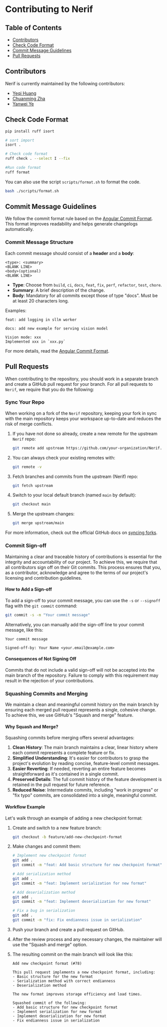 # Contributing to Nerif

## Table of Contents

- [Contributors](#contributors)
- [Check Code Format](#check-code-format)
- [Commit Message Guidelines](#commit-message-guidelines)
- [Pull Requests](#pull-requests)

## Contributors

Nerif is currently maintained by the following contributors:

 - [Yeqi Huang](https://github.com/Chivier)
 - [Chuanming Zha](https://github.com/erertertet)
 - [Yanwei Ye](https://github.com/anyin233)

## Check Code Format

```bash
pip install ruff isort

# sort import
isort .

# Check code format
ruff check . --select I --fix

#Run code format
ruff format
```

You can also use the script `scripts/format.sh` to format the code.

```bash
bash ./scripts/format.sh
```

## Commit Message Guidelines

We follow the commit format rule based on the [Angular Commit Format](https://github.com/angular/angular/blob/main/CONTRIBUTING.md#-commit-message-format). This format improves readability and helps generate changelogs automatically.

### Commit Message Structure

Each commit message should consist of a **header** and a **body**:

```
<type>: <summary>
<BLANK LINE>
<body>(optional)
<BLANK LINE>
```
- **Type**: Choose from `build`, `ci`, `docs`, `feat`, `fix`, `perf`, `refactor`, `test`, `chore`.
- **Summary**: A brief description of the change.
- **Body**: Mandatory for all commits except those of type "docs". Must be at least 20 characters long.


Examples:

```
feat: add logging in sllm worker
```

```
docs: add new example for serving vision model

Vision mode: xxx
Implemented xxx in `xxx.py`
```

For more details, read the [Angular Commit Format](https://github.com/angular/angular/blob/main/CONTRIBUTING.md#-commit-message-format).

## Pull Requests

When contributing to the repository, you should work in a separate branch and create a GitHub pull request for your branch. For all pull requests to `Nerif`, we require that you do the following:

### Sync Your Repo

When working on a fork of the `Nerif` repository, keeping your fork in sync with the main repository keeps your workspace up-to-date and reduces the risk of merge conflicts.

1. If you have not done so already, create a new remote for the upstream `Nerif` repo:

   ```bash
   git remote add upstream https://github.com/your-organization/Nerif.git
   ```

2. You can always check your existing remotes with:

   ```bash
   git remote -v
   ```

3. Fetch branches and commits from the upstream (Nerif) repo:

   ```bash
   git fetch upstream
   ```

4. Switch to your local default branch (named `main` by default):

   ```bash
   git checkout main
   ```

5. Merge the upstream changes:

   ```bash
   git merge upstream/main
   ```

For more information, check out the official GitHub docs on [syncing forks](https://docs.github.com/en/github/collaborating-with-issues-and-pull-requests/syncing-a-fork).

### Commit Sign-off

Maintaining a clear and traceable history of contributions is essential for the integrity and accountability of our project. To achieve this, we require that all contributors sign off on their Git commits. This process ensures that you, as a contributor, acknowledge and agree to the terms of our project's licensing and contribution guidelines.

#### How to Add a Sign-off

To add a sign-off to your commit message, you can use the `-s` or `--signoff` flag with the `git commit` command:

```bash
git commit -s -m "Your commit message"
```

Alternatively, you can manually add the sign-off line to your commit message, like this:

```
Your commit message

Signed-off-by: Your Name <your.email@example.com>
```

#### Consequences of Not Signing Off

Commits that do not include a valid sign-off will not be accepted into the main branch of the repository. Failure to comply with this requirement may result in the rejection of your contributions.

### Squashing Commits and Merging

We maintain a clean and meaningful commit history on the main branch by ensuring each merged pull request represents a single, cohesive change. To achieve this, we use GitHub's "Squash and merge" feature.

#### Why Squash and Merge?

Squashing commits before merging offers several advantages:

1. **Clean History**: The main branch maintains a clear, linear history where each commit represents a complete feature or fix.
2. **Simplified Understanding**: It's easier for contributors to grasp the project's evolution by reading concise, feature-level commit messages.
3. **Easier Reverting**: If needed, reverting an entire feature becomes straightforward as it's contained in a single commit.
4. **Preserved Details**: The full commit history of the feature development is retained in the pull request for future reference.
5. **Reduced Noise**: Intermediate commits, including "work in progress" or "fix typo" commits, are consolidated into a single, meaningful commit.

#### Workflow Example

Let's walk through an example of adding a new checkpoint format:

1. Create and switch to a new feature branch:

   ```bash
   git checkout -b feature/add-new-checkpoint-format
   ```

2. Make changes and commit them:

   ```bash
   # Implement new checkpoint format
   git add .
   git commit -m "feat: Add basic structure for new checkpoint format"

   # Add serialization method
   git add .
   git commit -m "feat: Implement serialization for new format"

   # Add deserialization method
   git add .
   git commit -m "feat: Implement deserialization for new format"

   # Fix a bug in serialization
   git add .
   git commit -m "fix: Fix endianness issue in serialization"
   ```

3. Push your branch and create a pull request on GitHub.

4. After the review process and any necessary changes, the maintainer will use the "Squash and merge" option.

5. The resulting commit on the main branch will look like this:

   ```
   Add new checkpoint format (#78)

   This pull request implements a new checkpoint format, including:
   - Basic structure for the new format
   - Serialization method with correct endianness
   - Deserialization method
   
   The new format improves storage efficiency and load times.

   Squashed commit of the following:
   - Add basic structure for new checkpoint format
   - Implement serialization for new format
   - Implement deserialization for new format
   - Fix endianness issue in serialization
   ```
